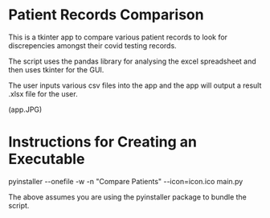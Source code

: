 # Patient Records Comparison

This is a tkinter app to compare various patient records to look for discrepencies amongst their covid testing records. 

The script uses the pandas library for analysing the excel spreadsheet and then uses tkinter for the GUI. 

The user inputs various csv files into the app and the app will output a result .xlsx file for the user. 

(app.JPG)


# Instructions for Creating an Executable 
pyinstaller --onefile -w -n "Compare Patients" --icon=icon.ico main.py

The above assumes you are using the pyinstaller package to bundle the script. 





